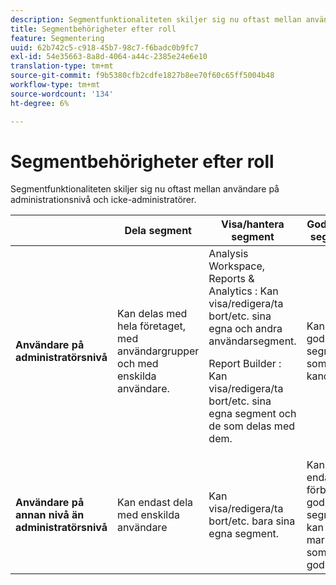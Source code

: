 ```yaml
---
description: Segmentfunktionaliteten skiljer sig nu oftast mellan användare på administrationsnivå och icke-administratörer.
title: Segmentbehörigheter efter roll
feature: Segmentering
uuid: 62b742c5-c918-45b7-98c7-f6badc0b9fc7
exl-id: 54e35663-8a8d-4064-a44c-2385e24e6e10
translation-type: tm+mt
source-git-commit: f9b5380cfb2cdfe1827b8ee70f60c65ff5004b48
workflow-type: tm+mt
source-wordcount: '134'
ht-degree: 6%

---
```


# Segmentbehörigheter efter roll

Segmentfunktionaliteten skiljer sig nu oftast mellan användare på administrationsnivå och icke-administratörer.

<table id="table_13F72FD90C964B86BD4B51E6F51ED292"> 
 <thead> 
  <tr> 
   <th colname="col1" class="entry"></th> 
   <th colname="col2" class="entry"> Dela segment </th> 
   <th colname="col3" class="entry"> Visa/hantera segment </th> 
   <th colname="col4" class="entry"> Godkänna segment </th> 
   <th colname="col5" class="entry"> Tillämpar segment </th> 
  </tr> 
 </thead>
 <tbody> 
  <tr> 
   <td colname="col1"> <b>Användare på administratörsnivå</b> </td> 
   <td colname="col2"> Kan delas med hela företaget, med användargrupper och med enskilda användare. </td> 
   <td colname="col3"> <span class="keyword"> Analysis Workspace, Reports &amp; Analytics  </span>: Kan visa/redigera/ta bort/etc. sina egna och andra användarsegment. <p> <span class="keyword"> Report Builder  </span>: Kan visa/redigera/ta bort/etc. sina egna segment och de som delas med dem. </p> </td> 
   <td colname="col4"> Kan godkänna segment som kanoniska. </td> 
   <td colname="col5"> Kan användas i alla segment i hela organisationen. </td> 
  </tr> 
  <tr> 
   <td colname="col1"> <b>Användare på annan nivå än administratörsnivå</b> </td> 
   <td colname="col2"> Kan endast dela med enskilda användare </td> 
   <td colname="col3"> Kan visa/redigera/ta bort/etc. bara sina egna segment. </td> 
   <td colname="col4"> Kan endast förbruka godkända segment, kan inte markeras som godkänt. </td> 
   <td colname="col5"> Kan tillämpa egna segment och segment som har delats med dem. </td> 
  </tr> 
 </tbody> 
</table>
